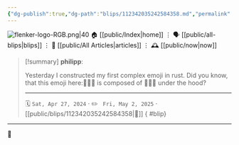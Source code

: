 ```yaml
---
{"dg-publish":true,"dg-path":"blips/112342035242584358.md","permalink":"/blips/112342035242584358/","title":"philipp on mastodon @ 2024-04-27"}
---
```



<div class="transclusion internal-embed is-loaded"><div class="markdown-embed">




![flenker-logo-RGB.png|40](/img/user/attachments/flenker-logo-RGB.png)
🏠 [[public/Index\|home]]  ⋮ 🗣️ [[public/all-blips\|blips]] ⋮  📝 [[public/All Articles\|articles]]  ⋮ 🕰️ [[public/now\|now]]


</div></div>


> [!summary] **philipp**:
>
> Yesterday I constructed my first complex emoji in rust. Did you know, that this emoji here:🧑‍🤝‍🧑 is composed of 🧑🤝🧑 under the hood?
> - - -
>
> 🗓️ <code>Sat, Apr 27, 2024</code>  · ✏️ <code> Fri, May 2, 2025</code>  · [[public/blips/112342035242584358\|🔗]]
{ #blip}


- - -

 👾
